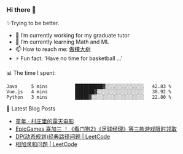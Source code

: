 ### Hi there 👋

✨Trying to be better.

<!--
- 😄 Pronouns: ...
- 👯 I’m looking to collaborate on ...
- 🤔 I’m looking for help with ...
- 💬 Ask me about ...
-->

- 🔭 I’m currently working for my graduate tutor
- 🌱 I’m currently learning Math and ML
- 📫 How to reach me: [做棵大树](https://beatree.cn)
- ⚡ Fun fact: 'Have no time for basketball ...'

📊 The time I spent:

<!--START_SECTION:waka-->
```text
Java     5 mins          ██████████▓░░░░░░░░░░░░░░   42.83 % 
Vue.js   4 mins          ███████▓░░░░░░░░░░░░░░░░░   30.92 % 
Python   3 mins          █████▓░░░░░░░░░░░░░░░░░░░   22.80 % 
```
<!--END_SECTION:waka-->

👀 Latest Blog Posts

<!-- BLOG-POST-LIST:START -->
- [童年 · 村庄里的露天电影](http://mortal.beatree.cn/%e7%ab%a5%e5%b9%b4-%c2%b7-%e6%9d%91%e5%ba%84%e9%87%8c%e7%9a%84%e9%9c%b2%e5%a4%a9%e7%94%b5%e5%bd%b1.html)
- [EpicGames 喜加三 ！《看门狗2》《足球经理》等三款游戏限时领取](https://beatree.cn/epicgames-%e5%96%9c%e5%8a%a0%e4%b8%89-%ef%bc%81%e3%80%8a%e7%9c%8b%e9%97%a8%e7%8b%972%e3%80%8b%e3%80%8a%e8%b6%b3%e7%90%83%e7%bb%8f%e7%90%86%e3%80%8b%e7%ad%89%e4%b8%89%e6%ac%be%e6%b8%b8%e6%88%8f.html)
- [DP(动态规划)经典路径问题 | LeetCode](https://beatree.cn/dp%e5%8a%a8%e6%80%81%e8%a7%84%e5%88%92%e7%bb%8f%e5%85%b8%e8%b7%af%e5%be%84%e9%97%ae%e9%a2%98-leetcode.html)
- [相加求和问题 | LeetCode](https://beatree.cn/%e7%9b%b8%e5%8a%a0%e6%b1%82%e5%92%8c%e9%97%ae%e9%a2%98-leetcode.html)
<!-- BLOG-POST-LIST:END -->
